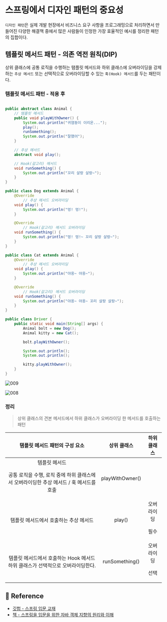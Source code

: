 
 
# 스프링에서 디자인 패턴의 중요성

`디자인 패턴`은 실제 개발 현장에서 비즈니스 요구 사항을 프로그래밍으로 처리하면서 만들어진 다양한 해결책 중에서 많은 사람들이
인정한 가장 효율적인 예시를 정리한 패턴의 집합이다.

##  템플릿 메서드 패턴 - 의존 역전 원칙(DIP)


상위 클래스에 공통 로직을 수행하는 탬플릿 메서드와 하위 클래스에 오버라이딩을 강제하는 `추상 메서드` 
또는 선택적으로 오버라이딩할 수 있는 `훅(Hook) 메서드`를 두는 패턴이다.

### 템플릿 메서드 패턴 - 적용 후

```java

public abstract class Animal {
    // 템플릿 메서드
    public void playWithOwner() {
        System.out.println("귀염둥이 이리온...");
        play();
        runSomething();
        System.out.println("잘했어");
    }

    // 추상 메서드
    abstract void play();

    // Hook(갈고리) 메서드
    void runSomething() {
        System.out.println("꼬리 살랑 살랑~");
    }
}

public class Dog extends Animal {
    @Override
        // 추상 메서드 오버라이딩
    void play() {
        System.out.println("멍! 멍!");
    }

    @Override
        // Hook(갈고리) 메서드 오버라이딩
    void runSomething() {
        System.out.println("멍! 멍!~ 꼬리 살랑 살랑~");
    }
}

public class Cat extends Animal {
    @Override
        // 추상 메서드 오버라이딩
    void play() {
        System.out.println("야옹~ 야옹~");
    }

    @Override
        // Hook(갈고리) 메서드 오버라이딩
    void runSomething() {
        System.out.println("야옹~ 야옹~ 꼬리 살랑 살랑~");
    }
}

public class Driver {
    public static void main(String[] args) {
        Animal bolt = new Dog();
        Animal kitty = new Cat();

        bolt.playWithOwner();

        System.out.println();
        System.out.println();

        kitty.playWithOwner();
    }
}

```
![009](https://user-images.githubusercontent.com/65659478/159503391-d99b286a-15b4-46de-b1c4-9d109c436293.jpg)

![008](https://user-images.githubusercontent.com/65659478/159503401-8dd232f2-bbce-474b-a858-212808f3dbb3.jpg)


### 정리

> 상위 클래스의 견본 메서드에서 하위 클래스가 오버라이딩 한 메서드를 호출하는 패턴

|탬플릿 메서드 패턴의 구성 요소| 상위 클래스 |하위 클래스|
|:---:|:---:|:---:|
|템플릿 메서드<p> 공통 로직을 수행, 로직 중에 하위 클래스에서 오버라이딩한 추상 메서드 / 훅 메서드를 호출|playWithOwner()||
|템플릿 메서드에서 호출하는 추상 메서드|play()|오버라이딩 <p>필수|
|템플릿 메서드에서 호출하는 Hook 메서드 하위 클래스가 선택적으로 오버라이딩한다.|runSomething()|오버라이딩 <p> 선택|

## 🧾 Reference
- [깃헙 - 스프링 입문 교재](https://github.com/expert0226/oopinspring)
- [책 - 스프링을 입문을 위한 자바 객체 지향의 원리와 이해](https://www.aladin.co.kr/shop/wproduct.aspx?ItemId=55641908)


